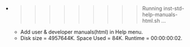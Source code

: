 * >>>>>>>>> Running inst-std-help-manuals-html.sh ...
  * Add user & developer manuals(html) in Help menu.
  * Disk size = 4957644K. Space Used = 84K. Runtime = 00:00:00:02.
